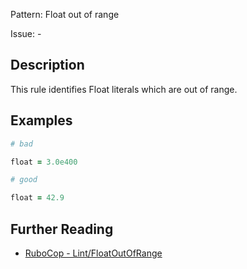 Pattern: Float out of range

Issue: -

## Description

This rule identifies Float literals which are out of range.

## Examples

```ruby
# bad

float = 3.0e400
```
```ruby
# good

float = 42.9
```

## Further Reading

* [RuboCop - Lint/FloatOutOfRange](https://docs.rubocop.org/rubocop/cops_lint.html#lintfloatoutofrange)
